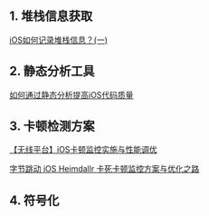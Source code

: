 ## 1. 堆栈信息获取


[iOS如何记录堆栈信息？(一)](https://juejin.cn/post/7049267131036205086)
​

## 2. 静态分析工具


[如何通过静态分析提高iOS代码质量](https://juejin.cn/post/6844904164552605709)
​

## 3. 卡顿检测方案


[【无线平台】iOS卡顿监控实施与性能调优](https://duapp.yuque.com/team_tech/blog/pdpn9t#Kc3zI)
​

[字节跳动 iOS Heimdallr 卡死卡顿监控方案与优化之路](https://mp.weixin.qq.com/s/qzA1g4mAH_Kgzc4fwVK2Rw)
​

## 4. 符号化


